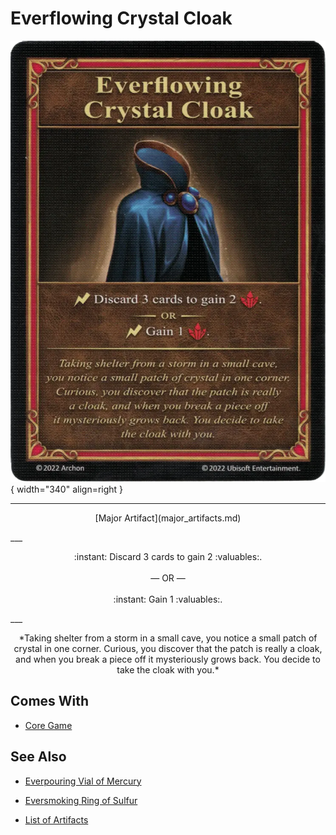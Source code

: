 # Everflowing Crystal Cloak

![Everflowing Crystal Cloak](../assets/artifacts_major-everflowing_crystal_cloak.webp){ width="340" align=right }
___
<p style="text-align: center;" markdown>[Major Artifact](major_artifacts.md)</p>
___
<p style="text-align: center;" markdown>:instant: Discard 3 cards to gain 2 :valuables:.<br><br>— OR —<br><br>:instant: Gain 1 :valuables:.</p>
___
<p style="text-align: center;" markdown>*Taking shelter from a storm in a small cave, you notice a small patch of crystal in one corner. Curious, you discover that the patch is really a cloak, and when you break a piece off it mysteriously grows back. You decide to take the cloak with you.*</p>


## Comes With

- [Core Game](../content.md)


## See Also

- [Everpouring Vial of Mercury](everpouring_vial_of_mercury.md)
- [Eversmoking Ring of Sulfur](eversmoking_ring_of_sulfur.md)

- [List of Artifacts](index.md)
